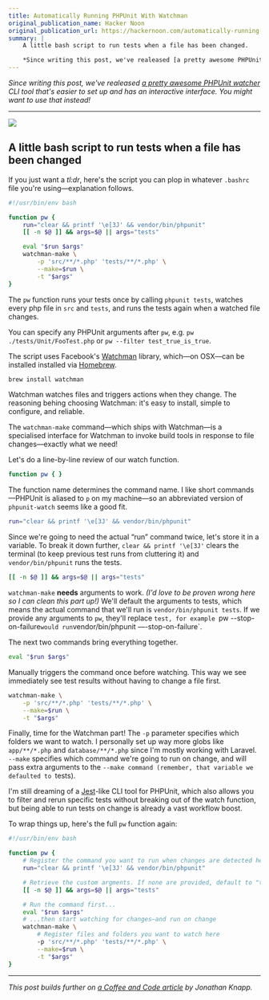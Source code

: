 ```yaml
---
title: Automatically Running PHPUnit With Watchman
original_publication_name: Hacker Noon
original_publication_url: https://hackernoon.com/automatically-running-phpunit-with-watchman-e02757e733e7
summary: |
    A little bash script to run tests when a file has been changed.

    *Since writing this post, we've realeased [a pretty awesome PHPUnit watcher](https://github.com/spatie/phpunit-watcher) CLI tool that's easier to set up and has an interactive interface. You might want to use that instead!*
---
```

*Since writing this post, we've realeased [a pretty awesome PHPUnit watcher](https://github.com/spatie/phpunit-watcher) CLI tool that's easier to set up and has an interactive interface. You might want to use that instead!*

---

![](/media/automatically-running-phpunit-with-watchman.gif)

## A little bash script to run tests when a file has been changed

If you just want a *tl:dr*, here's the script you can plop in whatever `.bashrc` file you're using—explanation follows.

```bash
#!/usr/bin/env bash

function pw {
    run="clear && printf '\e[3J' && vendor/bin/phpunit"
    [[ -n $@ ]] && args=$@ || args="tests"

    eval "$run $args"
    watchman-make \
        -p 'src/**/*.php' 'tests/**/*.php' \
        --make=$run \
        -t "$args"
}
```

The `pw` function runs your tests once by calling `phpunit tests`, watches every php file in `src` and `tests`, and runs the tests again when a watched file changes.

You can specify any PHPUnit arguments after `pw`, e.g. `pw ./tests/Unit/FooTest.php` or `pw --filter test_true_is_true`.

The script uses Facebook's [Watchman](https://facebook.github.io/watchman/) library, which—on OSX—can be installed installed via [Homebrew](https://brew.sh/).

```bash
brew install watchman
```

Watchman watches files and triggers actions when they change. The reasoning behing choosing Watchman: it's easy to install, simple to configure, and reliable.

The `watchman-make` command—which ships with Watchman—is a specialised interface for Watchman to invoke build tools in response to file changes—exactly what we need!

Let's do a line-by-line review of our watch function.

```bash
function pw { }
```

The function name determines the command name. I like short commands—PHPUnit is aliased to `p` on my machine—so an abbreviated version of `phpunit-watch` seems like a good fit.

```bash
run="clear && printf '\e[3J' && vendor/bin/phpunit"
```

Since we're going to need the actual “run” command twice, let's store it in a variable. To break it down further, `clear && printf '\e[3J'` clears the terminal (to keep previous test runs from cluttering it) and `vendor/bin/phpunit` runs the tests.

```bash
[[ -n $@ ]] && args=$@ || args="tests"
```

`watchman-make` **needs** arguments to work. *(I'd love to be proven wrong here so I can clean this part up!)* We'll default the arguments to tests, which means the actual command that we'll run is `vendor/bin/phpunit tests`. If we provide any arguments to `pw`, they'll replace `test, for example `pw --stop-on-failure` would run `vendor/bin/phpunit —-stop-on-failure`.

The next two commands bring everything together.

```bash
eval "$run $args"
```

Manually triggers the command once before watching. This way we see immediately see test results without having to change a file first.

```bash
watchman-make \
    -p 'src/**/*.php' 'tests/**/*.php' \
    --make=$run \
    -t "$args"
```

Finally, time for the Watchman part! The `-p` parameter specifies which folders we want to watch. I personally set up way more globs like `app/**/*.php` and `database/**/*.php` since I'm mostly working with Laravel. `--make` specifies which command we're going to run on change, and will pass extra arguments to the `--make command (remember, that variable we defaulted to `tests).

I'm still dreaming of a [Jest](https://facebook.github.io/jest/)-like CLI tool for PHPUnit, which also allows you to filter and rerun specific tests without breaking out of the watch function, but being able to run tests on change is already a vast workflow boost.

To wrap things up, here's the full `pw` function again:

```bash
#!/usr/bin/env bash

function pw {
    # Register the command you want to run when changes are detected here
    run="clear && printf '\e[3J' && vendor/bin/phpunit"

    # Retrieve the custom argments. If none are provided, default to "tests"
    [[ -n $@ ]] && args=$@ || args="tests"

    # Run the command first...
    eval "$run $args"
    # ...then start watching for changes—and run on change
    watchman-make \
        # Register files and folders you want to watch here
        -p 'src/**/*.php' 'tests/**/*.php' \
        --make=$run \
        -t "$args"
}
```

---

*This post builds further on *[a Coffee and Code article](http://blog.coffeeandcode.com/running-tests-automatically-with-watchman/)* by Jonathan Knapp.*
